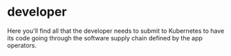 # developer

Here you'll find all that the developer needs to submit to Kubernetes to have
its code going through the software supply chain defined by the app operators.

